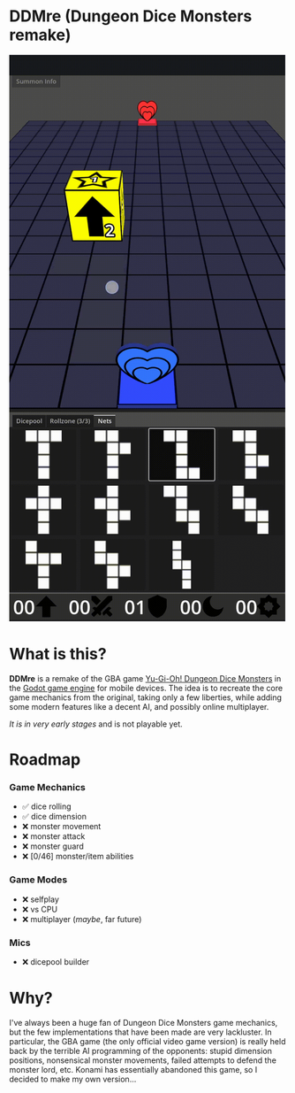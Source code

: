 # DDMre (Dungeon Dice Monsters remake)

![Demo](gallery/demo1_short.gif)

# What is this?
**DDMre** is a remake of the GBA game [Yu-Gi-Oh! Dungeon Dice Monsters](https://en.wikipedia.org/wiki/Yu-Gi-Oh!_Dungeon_Dice_Monsters) in the [Godot game engine](https://godotengine.org/) for mobile devices. The idea is to recreate the core game mechanics from the original, taking only a few liberties, while adding some modern features like a decent AI, and possibly online multiplayer. 

*It is in very early stages*  and is not playable yet.

# Roadmap

### Game Mechanics
- ✅ dice rolling
- ✅ dice dimension
- ❌ monster movement
- ❌ monster attack
- ❌ monster guard
- ❌ [0/46] monster/item abilities

### Game Modes
- ❌ selfplay
- ❌ vs CPU
- ❌ multiplayer (_maybe_, far future)

### Mics
- ❌ dicepool builder 


# Why?
I've always been a huge fan of Dungeon Dice Monsters game mechanics, but the few implementations that have been made are very lackluster. In particular, the GBA game (the only official video game version) is really held back by the terrible AI programming of the opponents: stupid dimension positions, nonsensical monster movements, failed attempts to defend the monster lord, etc. Konami has essentially abandoned this game, so I decided to make my own version...

